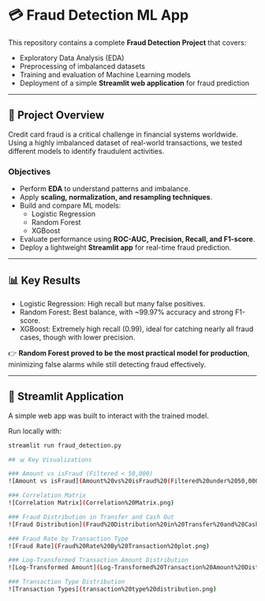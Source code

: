 # 💳 Fraud Detection ML App

This repository contains a complete **Fraud Detection Project** that covers:
- Exploratory Data Analysis (EDA)
- Preprocessing of imbalanced datasets
- Training and evaluation of Machine Learning models
- Deployment of a simple **Streamlit web application** for fraud prediction

---

## 📌 Project Overview
Credit card fraud is a critical challenge in financial systems worldwide.  
Using a highly imbalanced dataset of real-world transactions, we tested different models to identify fraudulent activities.

### Objectives
- Perform **EDA** to understand patterns and imbalance.
- Apply **scaling, normalization, and resampling techniques**.
- Build and compare ML models:
  - Logistic Regression
  - Random Forest
  - XGBoost
- Evaluate performance using **ROC-AUC, Precision, Recall, and F1-score**.
- Deploy a lightweight **Streamlit app** for real-time fraud prediction.

---

## 📊 Key Results
- Logistic Regression: High recall but many false positives.
- Random Forest: Best balance, with ~99.97% accuracy and strong F1-score.
- XGBoost: Extremely high recall (0.99), ideal for catching nearly all fraud cases, though with lower precision.

👉 **Random Forest proved to be the most practical model for production**, minimizing false alarms while still detecting fraud effectively.

---

## 🚀 Streamlit Application
A simple web app was built to interact with the trained model.

Run locally with:
```bash
streamlit run fraud_detection.py

## 📊 Key Visualizations

### Amount vs isFraud (Filtered < 50,000)
![Amount vs isFraud](Amount%20vs%20isFraud%20(Filtered%20under%2050,000).png)

### Correlation Matrix
![Correlation Matrix](Correlation%20Matrix.png)

### Fraud Distribution in Transfer and Cash Out
![Fraud Distribution](Fraud%20Distribution%20in%20Transfer%20and%20Cash%20Out%20Ty....png)

### Fraud Rate by Transaction Type
![Fraud Rate](Fraud%20Rate%20By%20Transaction%20plot.png)

### Log-Transformed Transaction Amount Distribution
![Log-Transformed Amount](Log-Transformed%20Transaction%20Amount%20Distribut....png)

### Transaction Type Distribution
![Transaction Types](transaction%20type%20distribution.png)


